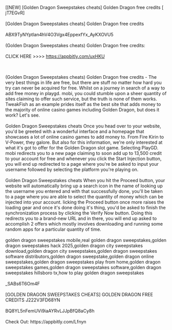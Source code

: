[[NEW] [Golden Dragon Sweepstakes cheats] Golden Dragon free credits [ jT7EGvR]
<br>
<br>[Golden Dragon Sweepstakes cheats] Golden Dragon free credits
<br>
<br>ABX9TyNYptlan4hV4O3Vgx4EppexfYx_AyKXOVU5
<br>
<br>(Golden Dragon Sweepstakes cheats) Golden Dragon free credits:
<br>
<br>CLICK HERE >>>> https://appbitly.com/uxHKU

<br>
<br>(Golden Dragon Sweepstakes cheats) Golden Dragon free credits - The very best things in life are free, but there are stuff no matter how hard you try can never be acquired for free. Whilst on a journey in search of a way to add free money in playgd. mobi, you could stumble upon a sheer quantity of sites claiming to offer such service, but the truth is none of them works. TweakFish as an example prides itself as the best site that adds money to the majority of online casino games including Golden Dragon, but does it work? Let's see. 
<br>
<br>Golden Dragon Sweepstakes cheats Once you head over to your website, you'd be greeted with a wonderful interface and a homepage that showcases a lot of online casino games to add money to. From Fire Kirin to V-Power, they galore. But also for this information, we're only interested at what it's got to offer for the Golden Dragon slot game. Selecting PlayGD. mobi redirects you to a new page claiming to soon add up to 13,500 credit to your account for free and whenever you click the Start Injection button, you will end up redirected to a page where you're be asked to input your username followed by selecting the platform you're playing on. 
<br>
<br>Golden Dragon Sweepstakes cheats When you hit the Proceed button, your website will automatically bring up a search icon in the name of looking up the username you entered and with that successfully done, you'll be taken to a page where you are able to select the quantity of money which can be injected into your account. licking the Proceed button once more raises the loading gear and once it's done doing it's thing, you'd be asked to finish the synchronization process by clicking the Verify Now button. Doing this redirects you to a brand-new URL and in there, you will end up asked to accomplish 2 offers which mostly involves downloading and running some random apps for a particular quantity of time. 
<br>
<br>golden dragon sweepstakes mobile,real golden dragon sweepstakes,golden dragon sweepstakes hack 2025,golden dragon city sweepstakes download,golden dragon city sweepstakes,golden dragon sweepstakes software distributors,golden dragon sweepstake,golden dragon online sweepstakes,golden dragon sweepstakes play from home,golden dragon sweepstakes games,golden dragon sweepstakes software,golden dragon sweepstakes hillsboro tx,how to play golden dragon sweepstakes
<br>
<br>_SABs6T6Om4F
<br>
<br>[GOLDEN DRAGON SWEEPSTAKES CHEATS] GOLDEN DRAGON FREE CREDITS J222V3FD68YN
<br>
<br>BQ8YL5nFemUVi9iaAYRvLJJpBfQ8aCy8h
<br>
<br>Check Out: https://appbitly.com/Lfnyn
<br>
